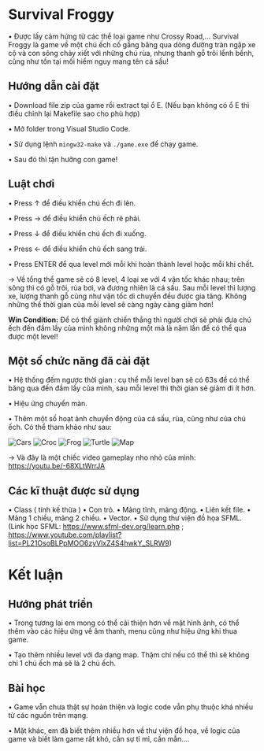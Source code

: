 # Survival Froggy
 • Được lấy cảm hứng từ các thể loại game như Crossy Road,... Survival Froggy là game về một chú ếch cố gắng băng qua dòng đường tràn ngập xe cộ và con sông chảy xiết với những chú rùa, nhưng thanh gỗ trôi lềnh bềnh, cũng như tồn tại mối hiểm nguy mang tên cá sấu! 
  
  ## Hướng dẫn cài đặt
  • Download file zip của game rồi extract tại ổ E. (Nếu bạn không có ổ E thì điều chỉnh lại Makefile sao cho phù hợp)
  
  • Mở folder trong Visual Studio Code.
  
  • Sử dụng lệnh `mingw32-make` và `./game.exe` để chạy game.
  
  • Sau đó thì tận hưởng con game!
 
  ## Luật chơi
  • Press ↑ để điều khiển chú ếch đi lên.
  
  • Press → để điều khiển chú ếch rẽ phải.
  
  • Press ↓ để điều khiển chú ếch đi xuống.
  
  • Press ← để điều khiển chú ếch sang trái.
  
  • Press ENTER để qua level mới mỗi khi hoàn thành level hoặc mỗi khi chết.
  
  -> Về tổng thể game sẽ có 8 level, 4 loại xe với 4 vận tốc khác nhau; trên sông thì có gỗ trôi, rùa bơi, và đương nhiên là cá sấu. Sau mỗi level thì lượng xe, lượng thanh gỗ cũng như vận tốc di chuyển đều được gia tăng. Không những thế thời gian của mỗi level sẽ càng ngày càng giảm hơn!
  
  **Win Condition:** Để có thể giành chiến thắng thì người chơi sẽ phải đưa chú ếch đến đầm lầy của mình không những một mà là năm lần để có thể qua được một level! 
  
 ## Một số chức năng đã cài đặt
  • Hệ thống đếm ngược thời gian : cụ thể mỗi level bạn sẽ có 63s để có thể băng qua đến đầm lầy của mình, sau mỗi level thì thời gian sẽ giảm đi ít hơn.
  
  • Hiệu ứng chuyển màn.
  
  • Thêm một số hoạt ảnh chuyển động của cá sấu, rùa, cũng như của chú ếch. Có thể tham khảo như sau:
  
  ![Cars](https://user-images.githubusercontent.com/100585484/170363889-158e59dd-85e0-457e-84ac-07d1f024cf78.png)
  ![Croc](https://user-images.githubusercontent.com/100585484/170363966-1db3237c-4b7d-4b9a-82e1-0a39360cd25a.png)
  ![Frog](https://user-images.githubusercontent.com/100585484/170363977-b4a861a1-1e9b-4db1-97af-6458aa53027c.png)
  ![Turtle](https://user-images.githubusercontent.com/100585484/170364104-d125c2e5-c342-4425-b7b3-dd0c63d1f876.png)
  ![Map](https://user-images.githubusercontent.com/100585484/170364134-e6a28087-fc99-45f8-8d90-134b6bb7eecb.png)

-> Và đây là một chiếc video gameplay nho nhỏ của mình: https://youtu.be/-68XLtWrrJA
  
## Các kĩ thuật được sử dụng
  • Class ( tính kế thừa )
  • Con trỏ.
  • Mảng tĩnh, mảng động.
  • Liên kết file.
  • Mảng 1 chiều, mảng 2 chiều.
  • Vector.
  • Sử dụng thư viện đồ họa SFML. (Link học SFML: https://www.sfml-dev.org/learn.php ; https://www.youtube.com/playlist?list=PL21OsoBLPpMOO6zyVlxZ4S4hwkY_SLRW9)
  
# Kết luận 
  ## Hướng phát triển
  • Trong tương lai em mong có thể cải thiện hơn về mặt hình ảnh, có thể thêm vào các hiệu ứng về âm thanh, menu cũng như hiệu ứng khi thua game.
   
  • Tạo thêm nhiều level với đa dạng map. Thậm chí nếu có thể thì sẽ không chỉ 1 chú ếch mà sẽ là 2 chú ếch.
  ## Bài học
  • Game vẫn chưa thật sự hoàn thiện và logic code vẫn phụ thuộc khá nhiều từ các nguồn trên mạng. 
  
  • Mặt khác, em đã biết thêm nhiều hơn về thư viện đồ họa, về logic của game và biết làm game rất khó, cần sự tỉ mỉ, cần mẫn....
